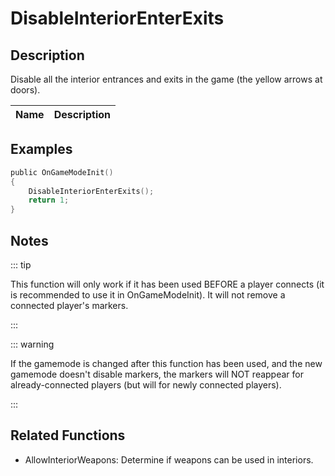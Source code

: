 # DisableInteriorEnterExits

## Description

Disable all the interior entrances and exits in the game (the yellow arrows at doors).

| Name | Description |
| ---- | ----------- |


## Examples

```c
public OnGameModeInit()
{
    DisableInteriorEnterExits();
    return 1;
}
```

## Notes

::: tip

This function will only work if it has been used BEFORE a player connects (it is recommended to use it in OnGameModeInit). It will not remove a connected player's markers.

:::

::: warning

If the gamemode is changed after this function has been used, and the new gamemode doesn't disable markers, the markers will NOT reappear for already-connected players (but will for newly connected players).

:::

## Related Functions

- AllowInteriorWeapons: Determine if weapons can be used in interiors.
